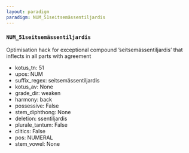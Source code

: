 ```yaml
---
layout: paradigm
paradigm: NUM_51seitsemässentiljardis
---
```

### ` NUM_51seitsemässentiljardis `

Optimisation hack for exceptional compound ’seitsemässentiljardis’ that inflects in all parts with agreement
* kotus_tn: 51
* upos: NUM
* suffix_regex: seitsemässentiljardis
* kotus_av: None
* grade_dir: weaken
* harmony: back
* possessive: False
* stem_diphthong: None
* deletion: ssentiljardis
* plurale_tantum: False
* clitics: False
* pos: NUMERAL
* stem_vowel: None
